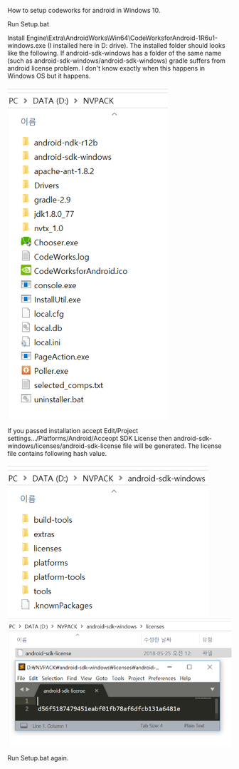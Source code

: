 How to setup codeworks for android in Windows 10.

Run Setup.bat

Install Engine\Extra\AndroidWorks\Win64\CodeWorksforAndroid-1R6u1-windows.exe (I installed here in D: drive).
The installed folder should looks like the following. If android-sdk-windows has a folder of the same name (such as android-sdk-windows/android-sdk-windows) gradle suffers from android license problem. I don't know exactly when this happens in Windows OS but it happens.

![](https://github.com/goopymoon/goopymoon.github.io/blob/master/Image/codeworks_installed_root.PNG)

If you passed installation accept Edit/Project settings.../Platforms/Android/Acceopt SDK License then android-sdk-windows/licenses/android-sdk-license file will be generated. The license file contains following hash value.

![](https://github.com/goopymoon/goopymoon.github.io/blob/master/Image/codeworks_installed.PNG)
![](https://github.com/goopymoon/goopymoon.github.io/blob/master/Image/android_license.PNG)

Run Setup.bat again.
